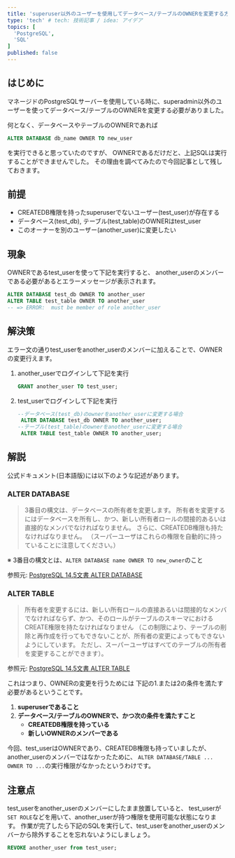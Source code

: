 ```yaml
---
title: 'superuser以外のユーザーを使用してデータベース/テーブルのOWNERを変更する方法'
type: 'tech' # tech: 技術記事 / idea: アイデア
topics: [
  'PostgreSQL',
  'SQL'
]
published: false
---
```


## はじめに

マネージドのPostgreSQLサーバーを使用している時に、superadmin以外のユーザーを使ってデータベース/テーブルのOWNERを変更する必要がありました。

何となく、データベースやテーブルのOWNERであれば
```SQL
ALTER DATABASE db_name OWNER TO new_user
```
を実行できると思っていたのですが、
OWNERであるだけだと、上記SQLは実行することができませんでした。
その理由を調べてみたので今回記事として残しておきます。

## 前提

- CREATEDB権限を持ったsuperuserでないユーザー(test_user)が存在する
- データベース(test_db), テーブル(test_table)のOWNERはtest_user
- このオーナーを別のユーザー(another_user)に変更したい

## 現象

OWNERであるtest_userを使って下記を実行すると、
another_userのメンバーである必要があるとエラーメッセージが表示されます。

```SQL
ALTER DATABASE test_db OWNER TO another_user
ALTER TABLE test_table OWNER TO another_user
-- => ERROR:  must be member of role another_user
```

## 解決策

エラー文の通りtest_userをanother_userのメンバーに加えることで、OWNERの変更行えます。

1. another_userでログインして下記を実行
    ```SQL
    GRANT another_user TO test_user;
    ```
1. test_userでログインして下記を実行
   ```SQL
   --データベース(test_db)のownerをanother_userに変更する場合
    ALTER DATABASE test_db OWNER TO another_user;
   --テーブル(test_table)のownerをanother_userに変更する場合
    ALTER TABLE test_table OWNER TO another_user;
   ```

## 解説

公式ドキュメント(日本語版)には以下のような記述があります。

### ALTER DATABASE
>3番目の構文は、データベースの所有者を変更します。 所有者を変更するにはデータベースを所有し、かつ、新しい所有者ロールの間接的あるいは直接的なメンバでなければなりません。
>さらに、CREATEDB権限も持たなければなりません。 （スーパーユーザはこれらの権限を自動的に持っていることに注意してください。）

※ 3番目の構文とは、```ALTER DATABASE name OWNER TO new_owner```のこと

参照元: [PostgreSQL 14.5文書 ALTER DATABASE](https://www.postgresql.jp/document/14/html/sql-alterdatabase.html)

### ALTER TABLE

>所有者を変更するには、新しい所有ロールの直接あるいは間接的なメンバでなければならず、かつ、そのロールがテーブルのスキーマにおけるCREATE権限を持たなければなりません 
>（この制限により、テーブルの削除と再作成を行ってもできないことが、所有者の変更によってもできないようにしています。 ただし、スーパーユーザはすべてのテーブルの所有者を変更することができます）。

参照元: [PostgreSQL 14.5文書 ALTER TABLE](https://www.postgresql.jp/document/14/html/sql-altertable.html)

これはつまり、OWNERの変更を行うためには
下記の1.または2の条件を満たす必要があるということです。
1. **superuserであること**
2. **データベース/テーブルのOWNERで、かつ次の条件を満たすこと**
    - **CREATEDB権限を持っている**
    - **新しいOWNERのメンバーである**

今回、test_userはOWNERであり、CREATEDB権限も持っていましたが、
another_userのメンバーではなかったために、
```ALTER DATABASE/TABLE ... OWNER TO ...```の実行権限がなかったというわけです。

## 注意点

test_userをanother_userのメンバーにしたまま放置していると、
test_userが```SET ROLE```などを用いて、another_userが持つ権限を使用可能な状態になります。
作業が完了したら下記のSQLを実行して、test_userをanother_userのメンバーから除外することを忘れないようにしましょう。

```SQL
REVOKE another_user from test_user;
```